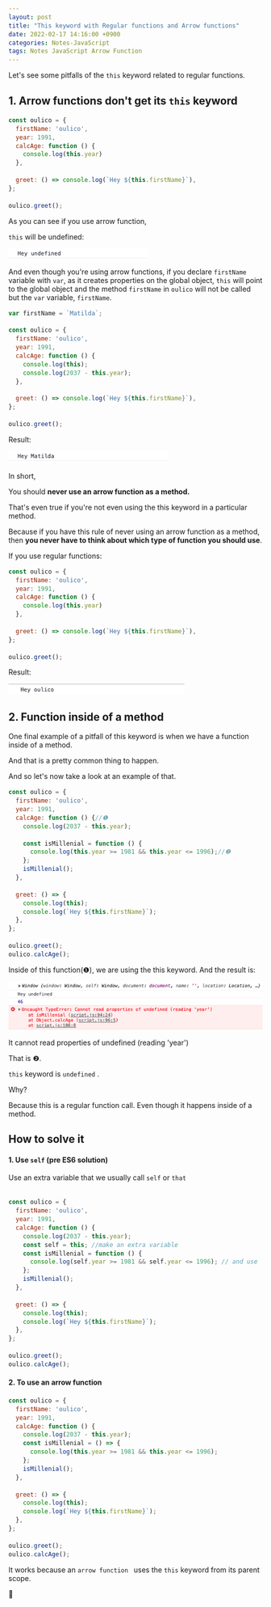 ```yaml
---
layout: post
title: "This keyword with Regular functions and Arrow functions"
date: 2022-02-17 14:16:00 +0900
categories: Notes-JavaScript
tags: Notes JavaScript Arrow Function
---
```




Let's see some pitfalls of the `this` keyword related to regular functions.



## 1. Arrow functions don't get its `this` keyword

```js
const oulico = {
  firstName: 'oulico',
  year: 1991,
  calcAge: function () {
    console.log(this.year)
  },
  
  greet: () => console.log(`Hey ${this.firstName}`), 
};

oulico.greet();
```

As you can see if you use arrow function, 

`this` will be undefined:

![image-20220216143013965](/assets/img/2022-02-16-Regular-functions-VS-Arrow-functions/image-20220216143013965.png)





And even though you're using arrow functions, if you declare `firstName` variable with `var`, as it creates properties on the global object, `this` will point to the global object  and the method `firstName` in `oulico` will not be called but the `var` variable, `firstName`.

```js
var firstName = `Matilda`;

const oulico = {
  firstName: 'oulico',
  year: 1991,
  calcAge: function () {
    console.log(this);
    console.log(2037 - this.year);
  },

  greet: () => console.log(`Hey ${this.firstName}`),
};

oulico.greet();

```



Result:

![image-20220216143536160](/assets/img/2022-02-16-Regular-functions-VS-Arrow-functions/image-20220216143536160.png)





 

In short,

You should **never use an arrow function as a method.**

That's even true if you're not even using the this keyword in a particular method.

Because if you have this rule of never using an arrow function as a method, then **you never have to think about which type of function you should use**.





If you use regular functions:

```js
const oulico = {
  firstName: 'oulico',
  year: 1991,
  calcAge: function () {
    console.log(this.year)
  },
  
  greet: () => console.log(`Hey ${this.firstName}`), 
};

oulico.greet();
```



Result:

![image-20220216144246861](/assets/img/2022-02-16-Regular-functions-VS-Arrow-functions/image-20220216144246861.png)





## 2. Function inside of a method









One final example of a pitfall of this keyword is when we have a function inside of a method.

And that is a pretty common thing to happen.

And so let's now take a look at an example of that. 

```js
const oulico = {
  firstName: 'oulico',
  year: 1991,
  calcAge: function () {//❶
    console.log(2037 - this.year);

    const isMillenial = function () {
      console.log(this.year >= 1981 && this.year <= 1996);//❷
    };
    isMillenial();
  },

  greet: () => {
    console.log(this);
    console.log(`Hey ${this.firstName}`);
  },
};

oulico.greet();
oulico.calcAge();
```



Inside of this function(❶), we are using the this keyword. And the result is:

![image-20220217152847580](/assets/img/2022-02-16-Regular-functions-VS-Arrow-functions/image-20220217152847580.png)



It cannot read properties of undefined (reading 'year')

That is ❷.

`this` keyword is `undefined` .

Why?

Because this is a regular function call. Even though it happens inside of a method.

## How to solve it

#### 1. Use `self` (pre ES6 solution) 

Use an extra variable that we usually call `self` or `that`

```js

const oulico = {
  firstName: 'oulico',
  year: 1991,
  calcAge: function () {
    console.log(2037 - this.year);
    const self = this; //make an extra variable
    const isMillenial = function () {
      console.log(self.year >= 1981 && self.year <= 1996); // and use `self` instead of `this`
    };
    isMillenial();
  },

  greet: () => {
    console.log(this);
    console.log(`Hey ${this.firstName}`);
  },
};

oulico.greet();
oulico.calcAge();
```





#### 2. To use an arrow function

```js
const oulico = {
  firstName: 'oulico',
  year: 1991,
  calcAge: function () {
    console.log(2037 - this.year);
    const isMillenial = () => {
      console.log(this.year >= 1981 && this.year <= 1996);
    };
    isMillenial();
  },

  greet: () => {
    console.log(this);
    console.log(`Hey ${this.firstName}`);
  },
};

oulico.greet();
oulico.calcAge();
```



It works because an `arrow function ` uses the `this` keyword from its parent scope.













					